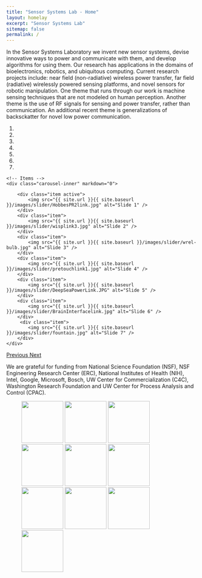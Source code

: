 ```yaml
---
title: "Sensor Systems Lab - Home"
layout: homelay
excerpt: "Sensor Systems Lab"
sitemap: false
permalink: /
---
```


In the Sensor Systems Laboratory we invent new sensor systems, devise innovative ways to power and communicate with them, and develop algorithms for using them. Our research has applications in the domains of bioelectronics, robotics, and ubiquitous computing. Current research projects include: near field (non-radiative) wireless power transfer, far field (radiative) wirelessly powered sensing platforms, and novel sensors for robotic manipulation. One theme that runs through our work is machine sensing techniques that are not modeled on human perception. Another theme is the use of RF signals for sensing and power transfer, rather than communication. An additional recent theme is generalizations of backsckatter for novel low power communication.


<div markdown="0" id="carousel" class="carousel slide" data-ride="carousel" data-interval="5000" data-pause="hover" >
    <!-- Menu -->
    <ol class="carousel-indicators">
        <li data-target="#carousel" data-slide-to="0" class="active"></li>
        <li data-target="#carousel" data-slide-to="1"></li>
        <li data-target="#carousel" data-slide-to="2"></li>
        <li data-target="#carousel" data-slide-to="3"></li>
        <li data-target="#carousel" data-slide-to="4"></li>
        <li data-target="#carousel" data-slide-to="5"></li>
        <li data-target="#carousel" data-slide-to="6"></li>
    </ol>

    <!-- Items -->
    <div class="carousel-inner" markdown="0">

        <div class="item active">
            <img src="{{ site.url }}{{ site.baseurl }}/images/slider/HobbesPR2link.jpg" alt="Slide 1" />
        </div>
        <div class="item">
            <img src="{{ site.url }}{{ site.baseurl }}/images/slider/wisplink3.jpg" alt="Slide 2" />
        </div>
        <div class="item">
            <img src="{{ site.url }}{{ site.baseurl }}/images/slider/wrel-bulb.jpg" alt="Slide 3" />
        </div>
        <div class="item">
            <img src="{{ site.url }}{{ site.baseurl }}/images/slider/pretouchlink1.jpg" alt="Slide 4" />
        </div>
        <div class="item">
            <img src="{{ site.url }}{{ site.baseurl }}/images/slider/DeepSeaPowerLink.JPG" alt="Slide 5" />
        </div>
        <div class="item">
            <img src="{{ site.url }}{{ site.baseurl }}/images/slider/BrainInterfacelink.jpg" alt="Slide 6" />
        </div>       
         <div class="item">
            <img src="{{ site.url }}{{ site.baseurl }}/images/slider/fountain.jpg" alt="Slide 7" />
        </div>
    </div>
  <a class="left carousel-control" href="#carousel" role="button" data-slide="prev">
    <span class="glyphicon glyphicon-chevron-center" aria-hidden="true"></span>
    <span class="sr-only">Previous</span>
  </a>
  <a class="right carousel-control" href="#carousel" role="button" data-slide="next">
    <span class="glyphicon glyphicon-chevron-right" aria-hidden="true"></span>
    <span class="sr-only">Next</span>
  </a>
</div>




We are grateful for funding from National Science Foundation (NSF), NSF Engineering Research Center (ERC), National Institutes of Health (NIH), Intel, Google, Microsoft, Bosch, UW Center for Commercialization (C4C), Washington Research Foundation and UW Center for Process Analysis and Control (CPAC).

<figure class="fourth">
  <img src="{{ site.url }}{{ site.baseurl }}/images/funding/NSFlogo.jpg" style="width: 110px">
  <img src="{{ site.url }}{{ site.baseurl }}/images/funding/CSNELogo.jpg" style="width: 110px">
  <img src="{{ site.url }}{{ site.baseurl }}/images/funding/NIHLogo.png" style="width: 110px">
  <img src="{{ site.url }}{{ site.baseurl }}/images/funding/Intellogo.jpg" style="width: 110px">
  <img src="{{ site.url }}{{ site.baseurl }}/images/funding/googlelogo.jpg" style="width: 110px">
  <img src="{{ site.url }}{{ site.baseurl }}/images/funding/MicrosoftLogo.jpg" style="width: 110px">
  <img src="{{ site.url }}{{ site.baseurl }}/images/funding/bosch-logo-2.gif" style="width: 110px">
  <img src="{{ site.url }}{{ site.baseurl }}/images/funding/c4c-logo-scaled.png" style="width: 110px">
  <img src="{{ site.url }}{{ site.baseurl }}/images/funding/WRFlogo.png" style="width: 110px">
  <img src="{{ site.url }}{{ site.baseurl }}/images/funding/cpac-logo-scaled.png" style="width: 110px">
</figure>
